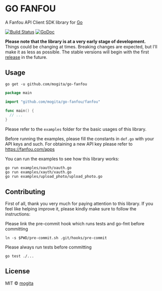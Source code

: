 # GO FANFOU

A Fanfou API Client SDK library for [Go](http://golang.org/)

[![Build Status](https://travis-ci.org/mogita/go-fanfou.svg?branch=master)](https://travis-ci.org/mogita/go-fanfou)
[![GoDoc](https://godoc.org/github.com/mogita/go-fanfou?status.svg)](https://godoc.org/github.com/mogita/go-fanfou)

**Please note that the library is at a very early stage of development.** Things could be changing at times. Breaking changes are expected, but I'll make it as less as possible. The stable versions will begin with the first [release](https://github.com/mogita/go-fanfou/releases) in the future.

## Usage

```
go get -u github.com/mogita/go-fanfou
```

```go
package main

import "github.com/mogita/go-fanfou/fanfou"

func main() {
  // ...
}
```

Please refer to the `examples` folder for the basic usages of this library.

Before running the examples, please fill the constants in `def.go` with your API keys and such. For obtaining a new API key please refer to https://fanfou.com/apps

You can run the examples to see how this library works:

```
go run examples/oauth/oauth.go
go run examples/xauth/xauth.go
go run examples/upload_photo/upload_photo.go
```

## Contributing

First of all, thank you very much for paying attention to this library. If you feel like helping improve it, please kindly make sure to follow the instructions:

Please link the pre-commit hook which runs tests and go-fmt before committing

```
ln -s $PWD/pre-commit.sh .git/hooks/pre-commit
```

Please always run tests before committing

```
go test ./...
```

## License

MIT © [mogita](https://github.com/mogita)

